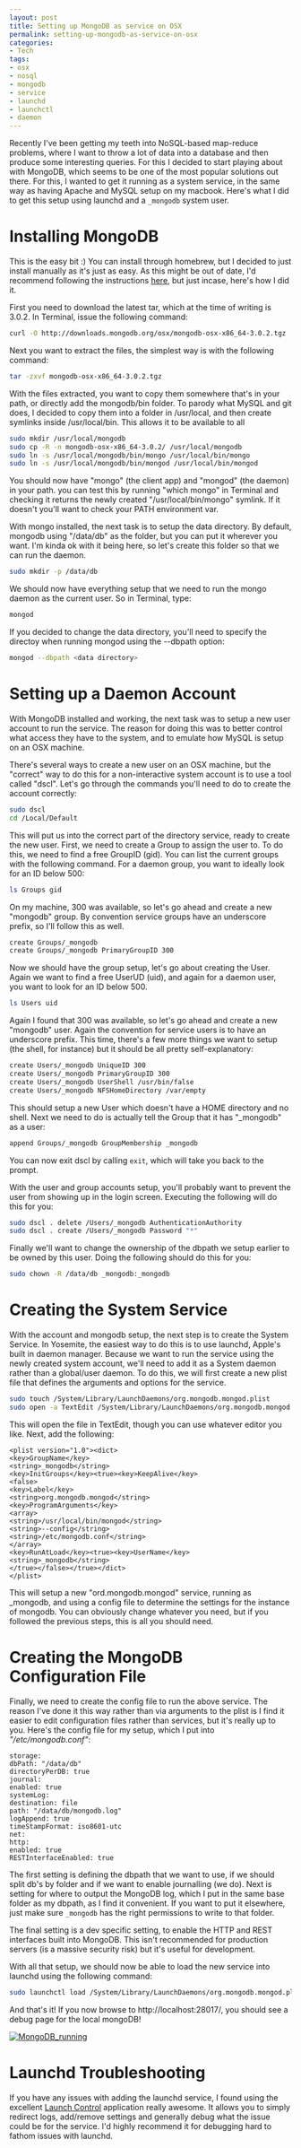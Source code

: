 ```yaml
---
layout: post
title: Setting up MongoDB as service on OSX
permalink: setting-up-mongodb-as-service-on-osx
categories:
- Tech
tags:
- osx
- nosql
- mongodb
- service
- launchd
- launchctl
- daemon
---
```

Recently I've been getting my teeth into NoSQL-based map-reduce problems, where I want to throw a lot of data into a database and then produce some interesting queries. For this I decided to start playing about with MongoDB, which seems to be one of the most popular solutions out there. For this, I wanted to get it running as a system service, in the same way as having Apache and MySQL setup on my macbook. Here's what I did to get this setup using launchd and a `_mongodb` system user.

# Installing MongoDB

This is the easy bit :) You can install through homebrew, but I decided to just install manually as it's just as easy. As this might be out of date, I'd recommend following the instructions [here](http://docs.mongodb.org/manual/tutorial/install-mongodb-on-os-x/), but just incase, here's how I did it.

First you need to download the latest tar, which at the time of writing is 3.0.2. In Terminal, issue the following command:

```bash
curl -O http://downloads.mongodb.org/osx/mongodb-osx-x86_64-3.0.2.tgz
```

Next you want to extract the files, the simplest way is with the following command:

```bash
tar -zxvf mongodb-osx-x86_64-3.0.2.tgz
```

With the files extracted, you want to copy them somewhere that's in your path, or directly add the mongodb/bin folder. To parody what MySQL and git does, I decided to copy them into a folder in /usr/local, and then create symlinks inside /usr/local/bin. This allows it to be available to all

```bash
sudo mkdir /usr/local/mongodb
sudo cp -R -n mongodb-osx-x86_64-3.0.2/ /usr/local/mongodb
sudo ln -s /usr/local/mongodb/bin/mongo /usr/local/bin/mongo
sudo ln -s /usr/local/mongodb/bin/mongod /usr/local/bin/mongod
```

You should now have "mongo" (the client app) and "mongod" (the daemon) in your path. you can test this by running "which mongo" in Terminal and checking it returns the newly created "/usr/local/bin/mongo" symlink. If it doesn't you'll want to check your PATH environment var.

With mongo installed, the next task is to setup the data directory. By default, mongodb using "/data/db" as the folder, but you can put it wherever you want. I'm kinda ok with it being here, so let's create this folder so that we can run the daemon.

```bash
sudo mkdir -p /data/db
```

We should now have everything setup that we need to run the mongo daemon as the current user. So in Terminal, type:

```bash
mongod
```

If you decided to change the data directory, you'll need to specify the directoy when running mongod using the --dbpath option:

```bash
mongod --dbpath <data directory>
```

# Setting up a Daemon Account

With MongoDB installed and working, the next task was to setup a new user account to run the service. The reason for doing this was to better control what access they have to the system, and to emulate how MySQL is setup on an OSX machine.

There's several ways to create a new user on an OSX machine, but the "correct" way to do this for a non-interactive system account is to use a tool called "dscl". Let's go through the commands you'll need to do to create the account correctly:

```bash
sudo dscl
cd /Local/Default
```

This will put us into the correct part of the directory service, ready to create the new user. First, we need to create a Group to assign the user to. To do this, we need to find a free GroupID (gid). You can list the current groups with the following command. For a daemon group, you want to ideally look for an ID below 500:

```bash
ls Groups gid
```

On my machine, 300 was available, so let's go ahead and create a new "mongodb" group. By convention service groups have an underscore prefix, so I'll follow this as well.

```bash
create Groups/_mongodb
create Groups/_mongodb PrimaryGroupID 300
```

Now we should have the group setup, let's go about creating the User. Again we want to find a free UserUD (uid), and again for a daemon user, you want to look for an ID below 500.

```bash
ls Users uid
```

Again I found that 300 was available, so let's go ahead and create a new "mongodb" user. Again the convention for service users is to have an underscore prefix. This time, there's a few more things we want to setup (the shell, for instance) but it should be all pretty self-explanatory:

```bash
create Users/_mongodb UniqueID 300
create Users/_mongodb PrimaryGroupID 300
create Users/_mongodb UserShell /usr/bin/false
create Users/_mongodb NFSHomeDirectory /var/empty
```

This should setup a new User which doesn't have a HOME directory and no shell. Next we need to do is actually tell the Group that it has "\_mongodb" as a user:

```bash
append Groups/_mongodb GroupMembership _mongodb
```

You can now exit dscl by calling `exit`, which will take you back to the prompt.

With the user and group accounts setup, you'll probably want to prevent the user from showing up in the login screen. Executing the following will do this for you:

```bash
sudo dscl . delete /Users/_mongodb AuthenticationAuthority
sudo dscl . create /Users/_mongodb Password "*"
```

Finally we'll want to change the ownership of the dbpath we setup earlier to be owned by this user. Doing the following should do this for you:

```bash
sudo chown -R /data/db _mongodb:_mongodb
```

# Creating the System Service

With the account and mongodb setup, the next step is to create the System Service. In Yosemite, the easiest way to do this is to use launchd, Apple's built in daemon manager. Because we want to run the service using the newly created system account, we'll need to add it as a System daemon rather than a global/user daemon. To do this, we will first create a new plist file that defines the arguments and options for the service.

```bash
sudo touch /System/Library/LaunchDaemons/org.mongodb.mongod.plist
sudo open -a TextEdit /System/Library/LaunchDaemons/org.mongodb.mongod.plist
```

This will open the file in TextEdit, though you can use whatever editor you like. Next, add the following:

```
<plist version="1.0"><dict>
<key>GroupName</key>
<string>_mongodb</string>
<key>InitGroups</key><true><key>KeepAlive</key>
<false>
<key>Label</key>
<string>org.mongodb.mongod</string>
<key>ProgramArguments</key>
<array>
<string>/usr/local/bin/mongod</string>
<string>--config</string>
<string>/etc/mongodb.conf</string>
</array>
<key>RunAtLoad</key><true><key>UserName</key>
<string>_mongodb</string>
</true></false></true></dict>
</plist>
```

This will setup a new "ord.mongodb.mongod" service, running as _mongodb, and using a config file to determine the settings for the instance of mongodb. You can obviously change whatever you need, but if you followed the previous steps, this is all you should need.

# Creating the MongoDB Configuration File

Finally, we need to create the config file to run the above service. The reason I've done it this way rather than via arguments to the plist is I find it easier to edit configuration files rather than services, but it's really up to you. Here's the config file for my setup, which I put into _"/etc/mongodb.conf"_:

```
storage:
dbPath: "/data/db"
directoryPerDB: true
journal:
enabled: true
systemLog:
destination: file
path: "/data/db/mongodb.log"
logAppend: true
timeStampFormat: iso8601-utc
net:
http:
enabled: true
RESTInterfaceEnabled: true
```

The first setting is defining the dbpath that we want to use, if we should split db's by folder and if we want to enable journalling (we do). Next is setting for where to output the MongoDB log, which I put in the same base folder as my dbpath, as I find it convenient. If you want to put it elsewhere, just make sure `_mongodb` has the right permissions to write to that folder.

The final setting is a dev specific setting, to enable the HTTP and REST interfaces built into MongoDB. This isn't recommended for production servers (is a massive security risk) but it's useful for development.

With all that setup, we should now be able to load the new service into launchd using the following command:

```bash
sudo launchctl load /System/Library/LaunchDaemons/org.mongodb.mongod.plist
```

And that's it! If you now browse to http://localhost:28017/, you should see a debug page for the local mongoDB!

[![MongoDB_running](http://tomjbward.co.uk/wp-content/uploads/2015/04/MongoDB_running-1024x629.png)](http://tomjbward.co.uk/wp-content/uploads/2015/04/MongoDB_running.png)

# Launchd Troubleshooting

If you have any issues with adding the launchd service, I found using the excellent [Launch Control](http://www.soma-zone.com/LaunchControl/) application really awesome. It allows you to simply redirect logs, add/remove settings and generally debug what the issue could be for the service. I'd highly recommend it for debugging hard to fathom issues with launchd.
